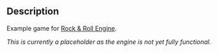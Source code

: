 
## Description

Example game for [Rock & Roll Engine](https://codeberg.org/AntumDeluge/RREngine).

_This is currently a placeholder as the engine is not yet fully functional._
